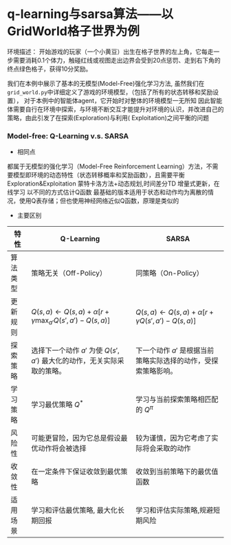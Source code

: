 # q-learning与sarsa算法——以GridWorld格子世界为例

环境描述：
开始游戏的玩家（一个小黄豆）出生在格子世界的左上角，它每走一步需要消耗0.1个体力，触碰红线或视图走出边界会受到20点惩罚、走到右下角的终点绿色格子，获得10分奖励。

我们在本例中展示了基本的无模型(Model-Free)强化学习方法,
虽然我们在`grid_world.py`中详细定义了游戏的环境模型，（包括了所有的状态转移和奖励设置）， 对于本例中的智能体agent，它开始时对整体的环境模型一无所知
因此智能体需要自行在环境中探索，与环境不断交互才能提升对环境的认识，并改进自己的策略，由此引发了在探索(Exploration)与利用(
Exploitation)之间平衡的问题

### Model-free: Q-Learning v.s. SARSA

- 相同点

都属于无模型的强化学习（Model-Free Reinforcement Learning）方法，不需要模型即环境的动态特性（状态转移概率和奖励函数），且需要平衡Exploration&Exploitation
蒙特卡洛方法+动态规划,时间差分TD
增量式更新，在线学习
以不同的方式估计Q函数
最基础的版本适用于状态和动作均为离散的情况，使用Q表存储；但也使用神经网络近似Q函数，原理是类似的

- 主要区别

| 特性   | Q-Learning                                                                       | SARSA                                                                  |
|------|----------------------------------------------------------------------------------|------------------------------------------------------------------------|
| 算法类型 | 策略无关（Off-Policy）                                                                 | 同策略（On-Policy）                                                         |
| 更新规则 | $Q(s, a) \leftarrow Q(s, a) + \alpha [r + \gamma \max_{a'} Q(s', a') - Q(s, a)]$ | $Q(s, a) \leftarrow Q(s, a) + \alpha [r + \gamma Q(s', a') - Q(s, a)]$ |
| 探索策略 | 选择下一个动作 $a'$ 为使 $Q(s', a')$ 最大化的动作，无关实际采取的策略。                                    | 下一个动作 $a'$ 是根据当前策略实际选择的动作，受探索策略影响。                                     |
| 学习策略 | 学习最优策略 $Q^*$                                                                     | 学习与当前探索策略相匹配的 $Q^\pi$                                                  |
| 风险性  | 可能更冒险，因为它总是假设最优动作将会被选择                                                           | 较为谨慎，因为它考虑了实际将会采取的动作                                                   |
| 收敛性  | 在一定条件下保证收敛到最优策略                                                                  | 收敛到当前策略下的最优值函数                                                         |
| 适用场景 | 学习和评估最优策略, 最大化长期回报                                                               | 学习和评估实际策略,规避短期风险                                                       |
